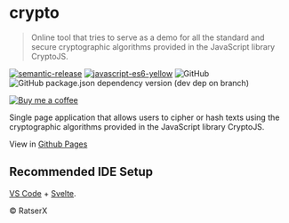 # crypto

> Online tool that tries to serve as a demo for all the standard and secure cryptographic algorithms provided in the JavaScript library CryptoJS.

[![semantic-release](https://img.shields.io/badge/%20%20%F0%9F%93%A6%F0%9F%9A%80-semantic--release-e10079.svg)](https://github.com/semantic-release/semantic-release)
[![javascript-es6-yellow](https://img.shields.io/badge/javascript-ES6-yellow)](https://www.javascript.com/)
![GitHub](https://img.shields.io/github/license/RatserX/crypto-web)
![GitHub package.json dependency version (dev dep on branch)](https://img.shields.io/github/package-json/dependency-version/RatserX/crypto-web/dev/svelte)

[![Buy me a coffee][buymeacoffee-image]][buymeacoffee-url]

Single page application that allows users to cipher or hash texts using the cryptographic algorithms provided in the JavaScript library CryptoJS.

View in [Github Pages](https://ratserx.github.io/crypto-web/)

## Recommended IDE Setup

[VS Code](https://code.visualstudio.com/) + [Svelte](https://marketplace.visualstudio.com/items?itemName=svelte.svelte-vscode).

© RatserX

<!-- Links: -->

[buymeacoffee-image]: https://www.buymeacoffee.com/assets/img/custom_images/orange_img.png
[buymeacoffee-url]: https://www.buymeacoffee.com/Ratser
